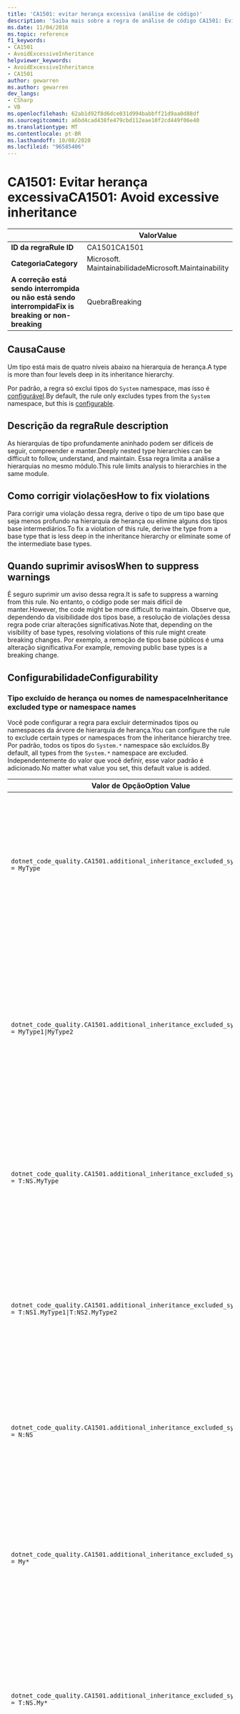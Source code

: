```yaml
---
title: 'CA1501: evitar herança excessiva (análise de código)'
description: 'Saiba mais sobre a regra de análise de código CA1501: Evite herança excessiva'
ms.date: 11/04/2016
ms.topic: reference
f1_keywords:
- CA1501
- AvoidExcessiveInheritance
helpviewer_keywords:
- AvoidExcessiveInheritance
- CA1501
author: gewarren
ms.author: gewarren
dev_langs:
- CSharp
- VB
ms.openlocfilehash: 62ab1d92f8d6dce031d994babbff21d9aa0d88df
ms.sourcegitcommit: a6bd4cad438fe479cbd112eae10f2cd449f06e40
ms.translationtype: MT
ms.contentlocale: pt-BR
ms.lasthandoff: 10/08/2020
ms.locfileid: "96585406"
---
```

# <a name="ca1501-avoid-excessive-inheritance"></a><span data-ttu-id="1e1d0-103">CA1501: Evitar herança excessiva</span><span class="sxs-lookup"><span data-stu-id="1e1d0-103">CA1501: Avoid excessive inheritance</span></span>

| | <span data-ttu-id="1e1d0-104">Valor</span><span class="sxs-lookup"><span data-stu-id="1e1d0-104">Value</span></span> |
|-|-|
| <span data-ttu-id="1e1d0-105">**ID da regra**</span><span class="sxs-lookup"><span data-stu-id="1e1d0-105">**Rule ID**</span></span> |<span data-ttu-id="1e1d0-106">CA1501</span><span class="sxs-lookup"><span data-stu-id="1e1d0-106">CA1501</span></span>|
| <span data-ttu-id="1e1d0-107">**Categoria**</span><span class="sxs-lookup"><span data-stu-id="1e1d0-107">**Category**</span></span> |<span data-ttu-id="1e1d0-108">Microsoft. Maintainabilidade</span><span class="sxs-lookup"><span data-stu-id="1e1d0-108">Microsoft.Maintainability</span></span>|
| <span data-ttu-id="1e1d0-109">**A correção está sendo interrompida ou não está sendo interrompida**</span><span class="sxs-lookup"><span data-stu-id="1e1d0-109">**Fix is breaking or non-breaking**</span></span> |<span data-ttu-id="1e1d0-110">Quebra</span><span class="sxs-lookup"><span data-stu-id="1e1d0-110">Breaking</span></span>|

## <a name="cause"></a><span data-ttu-id="1e1d0-111">Causa</span><span class="sxs-lookup"><span data-stu-id="1e1d0-111">Cause</span></span>

<span data-ttu-id="1e1d0-112">Um tipo está mais de quatro níveis abaixo na hierarquia de herança.</span><span class="sxs-lookup"><span data-stu-id="1e1d0-112">A type is more than four levels deep in its inheritance hierarchy.</span></span>

<span data-ttu-id="1e1d0-113">Por padrão, a regra só exclui tipos do `System` namespace, mas isso é [configurável](#configurability).</span><span class="sxs-lookup"><span data-stu-id="1e1d0-113">By default, the rule only excludes types from the `System` namespace, but this is [configurable](#configurability).</span></span>

## <a name="rule-description"></a><span data-ttu-id="1e1d0-114">Descrição da regra</span><span class="sxs-lookup"><span data-stu-id="1e1d0-114">Rule description</span></span>

<span data-ttu-id="1e1d0-115">As hierarquias de tipo profundamente aninhado podem ser difíceis de seguir, compreender e manter.</span><span class="sxs-lookup"><span data-stu-id="1e1d0-115">Deeply nested type hierarchies can be difficult to follow, understand, and maintain.</span></span> <span data-ttu-id="1e1d0-116">Essa regra limita a análise a hierarquias no mesmo módulo.</span><span class="sxs-lookup"><span data-stu-id="1e1d0-116">This rule limits analysis to hierarchies in the same module.</span></span>

## <a name="how-to-fix-violations"></a><span data-ttu-id="1e1d0-117">Como corrigir violações</span><span class="sxs-lookup"><span data-stu-id="1e1d0-117">How to fix violations</span></span>

<span data-ttu-id="1e1d0-118">Para corrigir uma violação dessa regra, derive o tipo de um tipo base que seja menos profundo na hierarquia de herança ou elimine alguns dos tipos base intermediários.</span><span class="sxs-lookup"><span data-stu-id="1e1d0-118">To fix a violation of this rule, derive the type from a base type that is less deep in the inheritance hierarchy or eliminate some of the intermediate base types.</span></span>

## <a name="when-to-suppress-warnings"></a><span data-ttu-id="1e1d0-119">Quando suprimir avisos</span><span class="sxs-lookup"><span data-stu-id="1e1d0-119">When to suppress warnings</span></span>

<span data-ttu-id="1e1d0-120">É seguro suprimir um aviso dessa regra.</span><span class="sxs-lookup"><span data-stu-id="1e1d0-120">It is safe to suppress a warning from this rule.</span></span> <span data-ttu-id="1e1d0-121">No entanto, o código pode ser mais difícil de manter.</span><span class="sxs-lookup"><span data-stu-id="1e1d0-121">However, the code might be more difficult to maintain.</span></span> <span data-ttu-id="1e1d0-122">Observe que, dependendo da visibilidade dos tipos base, a resolução de violações dessa regra pode criar alterações significativas.</span><span class="sxs-lookup"><span data-stu-id="1e1d0-122">Note that, depending on the visibility of base types, resolving violations of this rule might create breaking changes.</span></span> <span data-ttu-id="1e1d0-123">Por exemplo, a remoção de tipos base públicos é uma alteração significativa.</span><span class="sxs-lookup"><span data-stu-id="1e1d0-123">For example, removing public base types is a breaking change.</span></span>

## <a name="configurability"></a><span data-ttu-id="1e1d0-124">Configurabilidade</span><span class="sxs-lookup"><span data-stu-id="1e1d0-124">Configurability</span></span>

### <a name="inheritance-excluded-type-or-namespace-names"></a><span data-ttu-id="1e1d0-125">Tipo excluído de herança ou nomes de namespace</span><span class="sxs-lookup"><span data-stu-id="1e1d0-125">Inheritance excluded type or namespace names</span></span>

<span data-ttu-id="1e1d0-126">Você pode configurar a regra para excluir determinados tipos ou namespaces da árvore de hierarquia de herança.</span><span class="sxs-lookup"><span data-stu-id="1e1d0-126">You can configure the rule to exclude certain types or namespaces from the inheritance hierarchy tree.</span></span> <span data-ttu-id="1e1d0-127">Por padrão, todos os tipos do `System.*` namespace são excluídos.</span><span class="sxs-lookup"><span data-stu-id="1e1d0-127">By default, all types from the `System.*` namespace are excluded.</span></span> <span data-ttu-id="1e1d0-128">Independentemente do valor que você definir, esse valor padrão é adicionado.</span><span class="sxs-lookup"><span data-stu-id="1e1d0-128">No matter what value you set, this default value is added.</span></span>

| <span data-ttu-id="1e1d0-129">Valor de Opção</span><span class="sxs-lookup"><span data-stu-id="1e1d0-129">Option Value</span></span> | <span data-ttu-id="1e1d0-130">Resumo</span><span class="sxs-lookup"><span data-stu-id="1e1d0-130">Summary</span></span> |
| --- | --- |
|`dotnet_code_quality.CA1501.additional_inheritance_excluded_symbol_names = MyType` | <span data-ttu-id="1e1d0-131">Corresponde a todos os tipos chamados ' com MyType ' ou cujo namespace contido contém ' com MyType ' (e todos os tipos do `System` namespace)</span><span class="sxs-lookup"><span data-stu-id="1e1d0-131">Matches all types named 'MyType' or whose containing namespace contains 'MyType' (and all types from the `System` namespace)</span></span> |
|`dotnet_code_quality.CA1501.additional_inheritance_excluded_symbol_names = MyType1\|MyType2` | <span data-ttu-id="1e1d0-132">Corresponde a todos os tipos nomeados ' MyType1 ' ou ' MyType2 ' ou cujo namespace recipiente contém ' MyType1 ' ou ' MyType2 ' (e todos os tipos do `System` namespace)</span><span class="sxs-lookup"><span data-stu-id="1e1d0-132">Matches all types named either 'MyType1' or 'MyType2' or whose containing namespace contains either 'MyType1' or 'MyType2' (and all types from the `System` namespace)</span></span> |
|`dotnet_code_quality.CA1501.additional_inheritance_excluded_symbol_names = T:NS.MyType` | <span data-ttu-id="1e1d0-133">Corresponde ao tipo específico ' com MyType ' no namespace ' NS ' (e todos os tipos do `System` namespace)</span><span class="sxs-lookup"><span data-stu-id="1e1d0-133">Matches specific type 'MyType' in the namespace 'NS' (and all types from the `System` namespace)</span></span> |
|`dotnet_code_quality.CA1501.additional_inheritance_excluded_symbol_names = T:NS1.MyType1\|T:NS2.MyType2` | <span data-ttu-id="1e1d0-134">Corresponde a tipos específicos ' MyType1 ' e ' MyType2 ' com os respectivos nomes totalmente qualificados (e todos os tipos do `System` namespace)</span><span class="sxs-lookup"><span data-stu-id="1e1d0-134">Matches specific types 'MyType1' and 'MyType2' with respective fully qualified names (and all types from the `System` namespace)</span></span> |
|`dotnet_code_quality.CA1501.additional_inheritance_excluded_symbol_names = N:NS` | <span data-ttu-id="1e1d0-135">Corresponde a todos os tipos do namespace ' NS ' (e todos os tipos do `System` namespace)</span><span class="sxs-lookup"><span data-stu-id="1e1d0-135">Matches all types from the 'NS' namespace (and all types from the `System` namespace)</span></span> |
|`dotnet_code_quality.CA1501.additional_inheritance_excluded_symbol_names = My*` | <span data-ttu-id="1e1d0-136">Corresponde a todos os tipos cujo nome começa com ' My ' ou cujas partes de namespace que a contêm começam com ' My ' (e todos os tipos do `System` namespace)</span><span class="sxs-lookup"><span data-stu-id="1e1d0-136">Matches all types whose name starts with 'My' or whose containing namespace parts starts with 'My' (and all types from the `System` namespace)</span></span> |
|`dotnet_code_quality.CA1501.additional_inheritance_excluded_symbol_names = T:NS.My*` | <span data-ttu-id="1e1d0-137">Corresponde a todos os tipos cujo nome começa com ' My ' no namespace ' NS ' (e todos os tipos do `System` namespace)</span><span class="sxs-lookup"><span data-stu-id="1e1d0-137">Matches all types whose name starts with 'My' in the namespace 'NS' (and all types from the `System` namespace)</span></span> |
|`dotnet_code_quality.CA1501.additional_inheritance_excluded_symbol_names = N:My*` | <span data-ttu-id="1e1d0-138">Corresponde a todos os tipos cujo namespace recipiente começa com ' My ' (e todos os tipos do `System` namespace)</span><span class="sxs-lookup"><span data-stu-id="1e1d0-138">Matches all types whose containing namespace starts with 'My' (and all types from the `System` namespace)</span></span> |

## <a name="example"></a><span data-ttu-id="1e1d0-139">Exemplo</span><span class="sxs-lookup"><span data-stu-id="1e1d0-139">Example</span></span>

<span data-ttu-id="1e1d0-140">O exemplo a seguir mostra um tipo que viola a regra:</span><span class="sxs-lookup"><span data-stu-id="1e1d0-140">The following example shows a type that violates the rule:</span></span>

```csharp
class BaseClass {}
class FirstDerivedClass : BaseClass {}
class SecondDerivedClass : FirstDerivedClass {}
class ThirdDerivedClass : SecondDerivedClass {}
class FourthDerivedClass : ThirdDerivedClass {}

// This class violates the rule.
class FifthDerivedClass : FourthDerivedClass {}
```

:::code language="vb" source="snippets/vb/all-rules/ca1501-avoid-excessive-inheritance_1.vb":::
